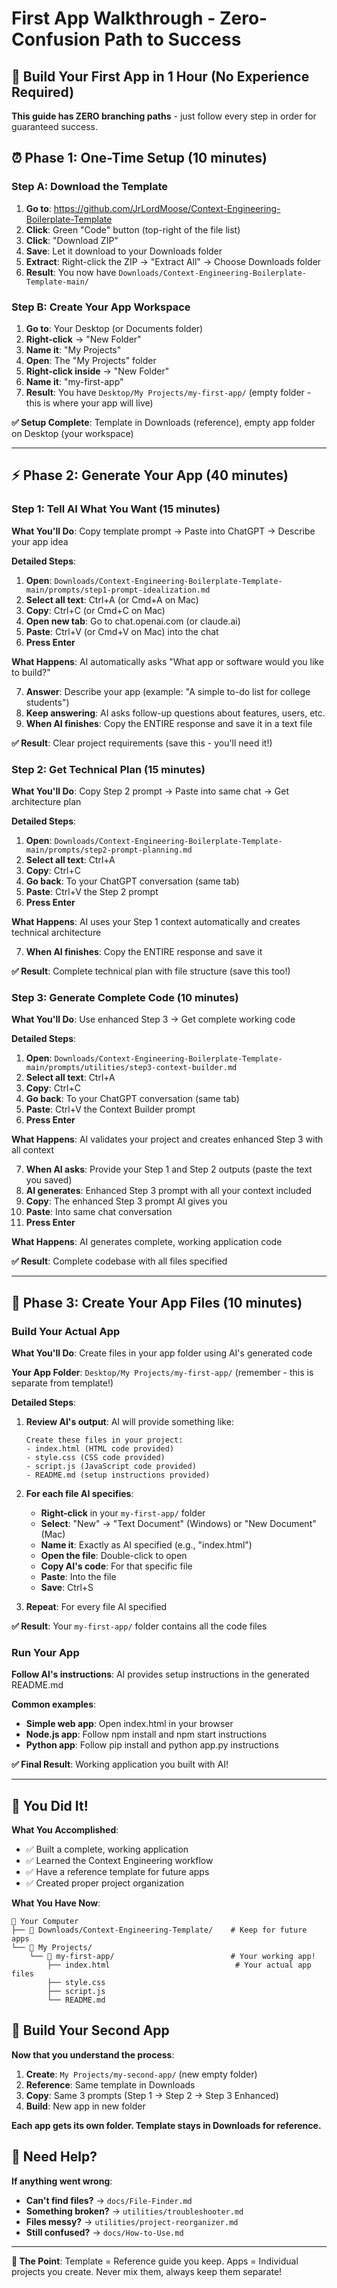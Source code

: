 # First App Walkthrough - Zero-Confusion Path to Success

## 🎯 Build Your First App in 1 Hour (No Experience Required)

**This guide has ZERO branching paths** - just follow every step in order for guaranteed success.

## ⏰ **Phase 1: One-Time Setup** (10 minutes)

### Step A: Download the Template
1. **Go to**: https://github.com/JrLordMoose/Context-Engineering-Boilerplate-Template
2. **Click**: Green "Code" button (top-right of the file list)
3. **Click**: "Download ZIP"
4. **Save**: Let it download to your Downloads folder
5. **Extract**: Right-click the ZIP → "Extract All" → Choose Downloads folder
6. **Result**: You now have `Downloads/Context-Engineering-Boilerplate-Template-main/`

### Step B: Create Your App Workspace  
1. **Go to**: Your Desktop (or Documents folder)
2. **Right-click** → "New Folder"
3. **Name it**: "My Projects"
4. **Open**: The "My Projects" folder
5. **Right-click inside** → "New Folder" 
6. **Name it**: "my-first-app"
7. **Result**: You have `Desktop/My Projects/my-first-app/` (empty folder - this is where your app will live)

**✅ Setup Complete**: Template in Downloads (reference), empty app folder on Desktop (your workspace)

---

## ⚡ **Phase 2: Generate Your App** (40 minutes)

### Step 1: Tell AI What You Want (15 minutes)

**What You'll Do**: Copy template prompt → Paste into ChatGPT → Describe your app idea

**Detailed Steps**:
1. **Open**: `Downloads/Context-Engineering-Boilerplate-Template-main/prompts/step1-prompt-idealization.md`
2. **Select all text**: Ctrl+A (or Cmd+A on Mac)
3. **Copy**: Ctrl+C (or Cmd+C on Mac)
4. **Open new tab**: Go to chat.openai.com (or claude.ai)
5. **Paste**: Ctrl+V (or Cmd+V on Mac) into the chat
6. **Press Enter**

**What Happens**: AI automatically asks "What app or software would you like to build?"

7. **Answer**: Describe your app (example: "A simple to-do list for college students")
8. **Keep answering**: AI asks follow-up questions about features, users, etc.
9. **When AI finishes**: Copy the ENTIRE response and save it in a text file

**✅ Result**: Clear project requirements (save this - you'll need it!)

### Step 2: Get Technical Plan (15 minutes)

**What You'll Do**: Copy Step 2 prompt → Paste into same chat → Get architecture plan

**Detailed Steps**:
1. **Open**: `Downloads/Context-Engineering-Boilerplate-Template-main/prompts/step2-prompt-planning.md`
2. **Select all text**: Ctrl+A
3. **Copy**: Ctrl+C
4. **Go back**: To your ChatGPT conversation (same tab)
5. **Paste**: Ctrl+V the Step 2 prompt
6. **Press Enter**

**What Happens**: AI uses your Step 1 context automatically and creates technical architecture

7. **When AI finishes**: Copy the ENTIRE response and save it

**✅ Result**: Complete technical plan with file structure (save this too!)

### Step 3: Generate Complete Code (10 minutes)

**What You'll Do**: Use enhanced Step 3 → Get complete working code

**Detailed Steps**:
1. **Open**: `Downloads/Context-Engineering-Boilerplate-Template-main/prompts/utilities/step3-context-builder.md`
2. **Select all text**: Ctrl+A
3. **Copy**: Ctrl+C  
4. **Go back**: To your ChatGPT conversation (same tab)
5. **Paste**: Ctrl+V the Context Builder prompt
6. **Press Enter**

**What Happens**: AI validates your project and creates enhanced Step 3 with all context

7. **When AI asks**: Provide your Step 1 and Step 2 outputs (paste the text you saved)
8. **AI generates**: Enhanced Step 3 prompt with all your context included
9. **Copy**: The enhanced Step 3 prompt AI gives you
10. **Paste**: Into same chat conversation
11. **Press Enter**

**What Happens**: AI generates complete, working application code

**✅ Result**: Complete codebase with all files specified

---

## 📁 **Phase 3: Create Your App Files** (10 minutes)

### Build Your Actual App

**What You'll Do**: Create files in your app folder using AI's generated code

**Your App Folder**: `Desktop/My Projects/my-first-app/` (remember - this is separate from template!)

**Detailed Steps**:
1. **Review AI's output**: AI will provide something like:
   ```
   Create these files in your project:
   - index.html (HTML code provided)
   - style.css (CSS code provided)  
   - script.js (JavaScript code provided)
   - README.md (setup instructions provided)
   ```

2. **For each file AI specifies**:
   - **Right-click** in your `my-first-app/` folder
   - **Select**: "New" → "Text Document" (Windows) or "New Document" (Mac)
   - **Name it**: Exactly as AI specified (e.g., "index.html")
   - **Open the file**: Double-click to open
   - **Copy AI's code**: For that specific file
   - **Paste**: Into the file
   - **Save**: Ctrl+S

3. **Repeat**: For every file AI specified

**✅ Result**: Your `my-first-app/` folder contains all the code files

### Run Your App

**Follow AI's instructions**: AI provides setup instructions in the generated README.md

**Common examples**:
- **Simple web app**: Open index.html in your browser
- **Node.js app**: Follow npm install and npm start instructions
- **Python app**: Follow pip install and python app.py instructions

**✅ Final Result**: Working application you built with AI!

---

## 🎉 **You Did It!**

**What You Accomplished**:
- ✅ Built a complete, working application
- ✅ Learned the Context Engineering workflow
- ✅ Have a reference template for future apps
- ✅ Created proper project organization

**What You Have Now**:
```
📁 Your Computer
├── 📁 Downloads/Context-Engineering-Template/    # Keep for future apps
└── 📁 My Projects/
    └── 📁 my-first-app/                          # Your working app!
        ├── index.html                            # Your actual app files
        ├── style.css
        ├── script.js
        └── README.md
```

## 🚀 **Build Your Second App**

**Now that you understand the process**:
1. **Create**: `My Projects/my-second-app/` (new empty folder)
2. **Reference**: Same template in Downloads
3. **Copy**: Same 3 prompts (Step 1 → Step 2 → Step 3 Enhanced)
4. **Build**: New app in new folder

**Each app gets its own folder. Template stays in Downloads for reference.**

## 🤝 **Need Help?**

**If anything went wrong**:
- **Can't find files?** → `docs/File-Finder.md`
- **Something broken?** → `utilities/troubleshooter.md` 
- **Files messy?** → `utilities/project-reorganizer.md`
- **Still confused?** → `docs/How-to-Use.md`

---

**🎯 The Point**: Template = Reference guide you keep. Apps = Individual projects you create. Never mix them, always keep them separate!